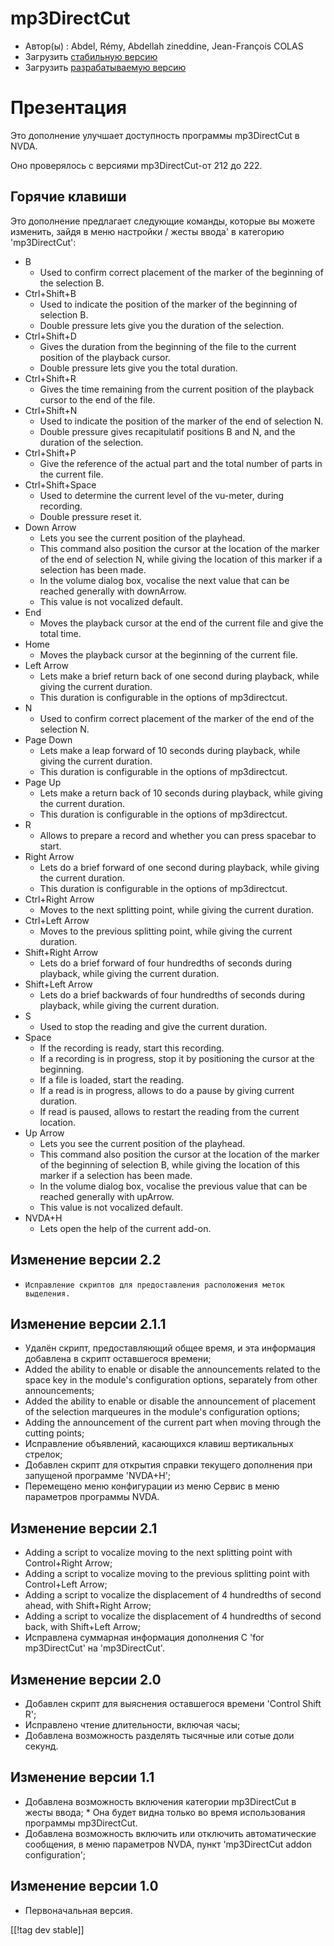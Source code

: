 # mp3DirectCut #

*	 Автор(ы) : Abdel, Rémy, Abdellah zineddine, Jean-François COLAS
*	 Загрузить [стабильную версию][1]
*	 Загрузить [разрабатываемую версию][2]

# Презентация #

Это дополнение улучшает доступность программы mp3DirectCut в NVDA.

Оно проверялось с версиями mp3DirectCut-от 212 до 222.

## Горячие клавиши ##

Это дополнение предлагает следующие команды, которые вы можете изменить,
зайдя в меню настройки / жесты ввода' в категорию 'mp3DirectCut':

*	B
	*	Used to confirm correct placement of the marker of the beginning of the selection B.
*	Ctrl+Shift+B
	*	Used to indicate the position of the marker of the beginning of selection B.
	*	Double pressure lets give you the duration of the selection.
*	Ctrl+Shift+D
	*	Gives the duration from the beginning of the file to the current position of the playback cursor.
	*	Double pressure lets give you the total duration.
*	Ctrl+Shift+R
	*	Gives the time remaining from the current position of the playback cursor to the end of the file.
*	Ctrl+Shift+N
	*	Used to indicate the position of the marker of the end of selection N.
	*	Double pressure gives recapitulatif positions B and N, and the duration of the selection.
*	Ctrl+Shift+P
	*	Give the reference of the actual part and the total number of parts in the current file.
*	Ctrl+Shift+Space
	*	Used to determine the current level of the vu-meter, during recording.
	*	Double pressure reset it.
*	Down Arrow
	*	Lets you see the current position of the playhead.
	*	This command also position the cursor at the location of the marker of the end of selection N, while giving the location of this marker if a selection has been made.
	*	In the volume dialog box, vocalise the next value that can be reached generally with downArrow.
	*	This value is not vocalized default.
*	End
	*	Moves the playback cursor at the end of the current file and give the total time.
*	Home
	*	Moves the playback cursor at the beginning of the current file.
*	Left Arrow
	*	Lets make a brief return back of one second during playback, while giving the current duration.
	*	This duration is configurable in the options of mp3directcut.
*	N
	*	Used to confirm correct placement of the marker of the end of the selection N.
*	Page Down
	*	Lets make a leap forward of 10 seconds during playback, while giving the current duration.
	*	This duration is configurable in the options of mp3directcut.
*	Page Up
	*	Lets make a return back of 10 seconds during playback, while giving the current duration.
	*	This duration is configurable in the options of mp3directcut.
*	R
	*	Allows to prepare a record and whether you can press spacebar to start.
*	Right Arrow
	*	Lets do a brief forward of one second during playback, while giving the current duration.
	*	This duration is configurable in the options of mp3directcut.
*	Ctrl+Right Arrow
	*	Moves to the next splitting point, while giving the current duration.
*	Ctrl+Left Arrow
	*	Moves to the previous splitting point, while giving the current duration.
*	Shift+Right Arrow
	*	Lets do a brief forward of four hundredths of seconds during playback, while giving the current duration.
*	Shift+Left Arrow
	*	Lets do a brief backwards of four hundredths of seconds during playback, while giving the current duration. 
*	S
	*	Used to stop the reading and give the current duration.
*	Space
	*	If the recording is ready, start this recording.
	*	If a recording is in progress, stop it by positioning the cursor at the beginning.
	*	If a file is loaded, start the reading.
	*	If a read is in progress, allows to do a pause by giving current duration.
	*	If read is paused, allows to restart the reading from the current location.
*	Up Arrow
	*	Lets you see the current position of the playhead.
	*	This command also position the cursor at the location of the marker of the beginning of selection B, while giving the location of this marker if a selection has been made.
	*	In the volume dialog box, vocalise the previous value that can be reached generally with upArrow.
	*	This value is not vocalized default.
*	NVDA+H
	*	Lets open the help of the current add-on.

## Изменение версии 2.2 ##

*     Исправление скриптов для предоставления расположения меток выделения.

## Изменение версии 2.1.1 ##

*	 Удалён скрипт, предоставляющий общее время, и эта информация добавлена в
   скрипт оставшегося времени;
*	 Added the ability to enable or disable the announcements related to the
   space key in the module's configuration options, separately from other
   announcements;
*	 Added the ability to enable or disable the announcement of placement of
   the selection marqueures in the module's configuration options;
*	 Adding the announcement of the current part when moving through the
   cutting points;
*	 Исправление объявлений, касающихся клавиш вертикальных стрелок;
*	 Добавлен скрипт для открытия справки текущего дополнения при запущеной
   программе 'NVDA+H';
*	 Перемещено меню конфигурации из меню Сервис в меню параметров программы
   NVDA.

## Изменение версии 2.1 ##

*	 Adding a script to vocalize moving to the next splitting point with
   Control+Right Arrow;
*	 Adding a script to vocalize moving to the previous splitting point with
   Control+Left Arrow;
*	 Adding a script to vocalize the displacement of 4 hundredths of second
   ahead, with Shift+Right Arrow;
*	 Adding a script to vocalize the displacement of 4 hundredths of second
   back, with Shift+Left Arrow;
*	 Исправлена суммарная информация дополнения  С 'for mp3DirectCut' на
   'mp3DirectCut'.

## Изменение версии 2.0 ##

*	 Добавлен скрипт для выяснения оставшегося времени 'Control Shift R';
*	 Исправлено чтение длительности, включая часы;
*	 Добавлена возможность разделять тысячные или сотые доли секунд.

## Изменение версии 1.1 ##

*	 Добавлена возможность включения категории mp3DirectCut в жесты ввода;
	*	 Она будет видна только во время использования программы mp3DirectCut.
*	 Добавлена возможность включить или отключить автоматические сообщения, в меню параметров NVDA, пункт 'mp3DirectCut addon configuration';

## Изменение версии 1.0 ##

*	 Первоначальная версия.

[[!tag dev stable]]

[1]: https://addons.nvda-project.org/files/get.php?file=mp3dc

[2]: https://addons.nvda-project.org/files/get.php?file=mp3dc-dev
